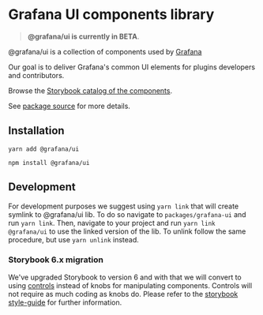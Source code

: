 # Grafana UI components library

> **@grafana/ui is currently in BETA**.

@grafana/ui is a collection of components used by [Grafana](https://github.com/grafana/grafana)

Our goal is to deliver Grafana's common UI elements for plugins developers and contributors.

Browse the [Storybook catalog of the components](http://developers.grafana.com/).

See [package source](https://github.com/grafana/grafana/tree/master/packages/grafana-ui) for more details.

## Installation

`yarn add @grafana/ui`

`npm install @grafana/ui`

## Development

For development purposes we suggest using `yarn link` that will create symlink to @grafana/ui lib. To do so navigate to `packages/grafana-ui` and run `yarn link`. Then, navigate to your project and run `yarn link @grafana/ui` to use the linked version of the lib. To unlink follow the same procedure, but use `yarn unlink` instead.

### Storybook 6.x migration

We've upgraded Storybook to version 6 and with that we will convert to using [controls](https://storybook.js.org/docs/react/essentials/controls) instead of knobs for manipulating components. Controls will not require as much coding as knobs do. Please refer to the [storybook style-guide](https://github.com/grafana/grafana/blob/master/contribute/style-guides/storybook.md#contrls) for further information.
